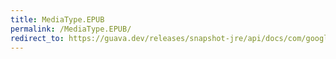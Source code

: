 ```yaml
---
title: MediaType.EPUB
permalink: /MediaType.EPUB/
redirect_to: https://guava.dev/releases/snapshot-jre/api/docs/com/google/common/net/MediaType.html#EPUB
---
```

